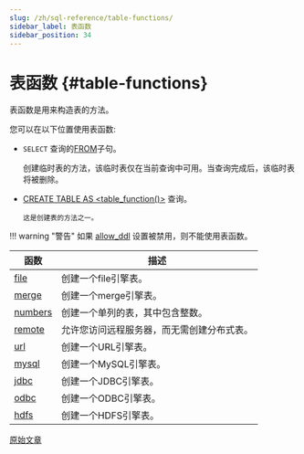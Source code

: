 ```yaml
---
slug: /zh/sql-reference/table-functions/
sidebar_label: 表函数
sidebar_position: 34
---
```


# 表函数 {#table-functions}

表函数是用来构造表的方法。

您可以在以下位置使用表函数:

-    `SELECT` 查询的[FROM](../../sql-reference/statements/select/from.md)子句。

        创建临时表的方法，该临时表仅在当前查询中可用。当查询完成后，该临时表将被删除。

-   [CREATE TABLE AS \<table_function()\>](../statements/create.md#create-table-query) 查询。

        这是创建表的方法之一。

!!! warning "警告"
    如果 [allow_ddl](../../operations/settings/permissions-for-queries.md#settings_allow_ddl) 设置被禁用，则不能使用表函数。

| 函数               | 描述                                                                                               |
|-----------------------------------------------------------------|----------------------------------------------------------------------------------------------------------------------------------------|
| [file](../../sql-reference/table-functions/file.md)             | 创建一个file引擎表。 |
| [merge](../../sql-reference/table-functions/merge.md)           | 创建一个merge引擎表。 |
| [numbers](../../sql-reference/table-functions/numbers.md)       | 创建一个单列的表，其中包含整数。 |
| [remote](../../sql-reference/table-functions/remote.md)         | 允许您访问远程服务器，而无需创建分布式表。  |
| [url](../../sql-reference/table-functions/url.md)               | 创建一个URL引擎表。 |
| [mysql](../../sql-reference/table-functions/mysql.md)           | 创建一个MySQL引擎表。 |
| [jdbc](../../sql-reference/table-functions/jdbc.md)             | 创建一个JDBC引擎表。 |
| [odbc](../../sql-reference/table-functions/odbc.md)             | 创建一个ODBC引擎表。 |
| [hdfs](../../sql-reference/table-functions/hdfs.md)             | 创建一个HDFS引擎表。 |

[原始文章](https://clickhouse.com/docs/en/query_language/table_functions/) <!--hide-->
